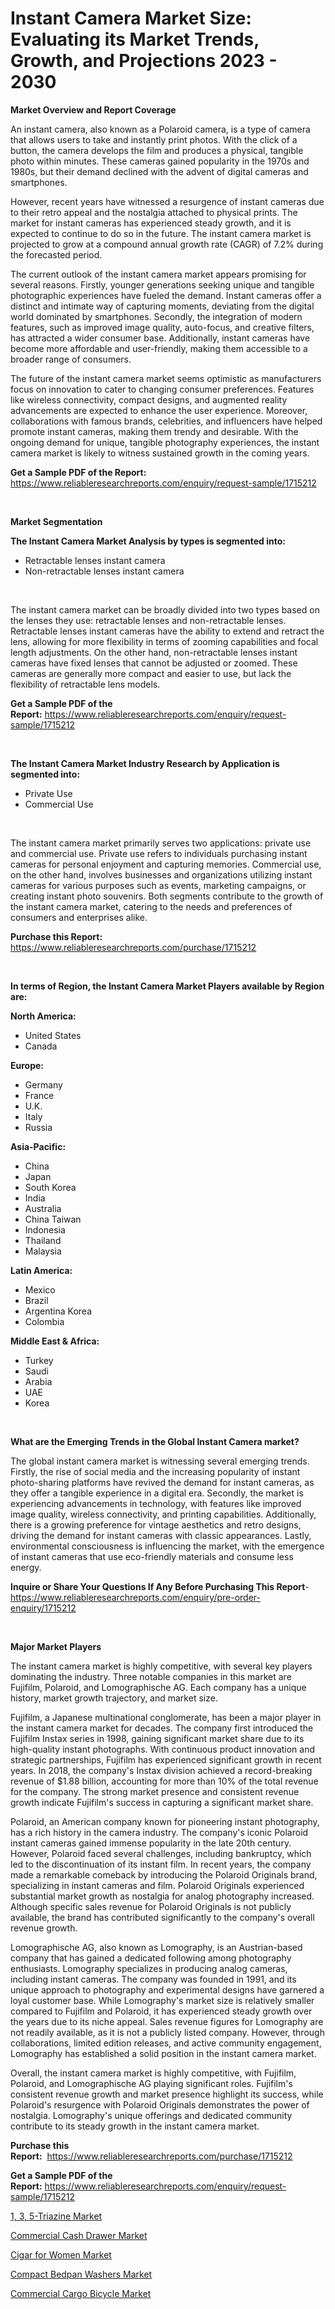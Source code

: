 <p><h1>Instant Camera Market Size: Evaluating its Market Trends, Growth, and Projections 2023 - 2030</h1></p><p><strong>Market Overview and Report Coverage</strong></p>
<p><p>An instant camera, also known as a Polaroid camera, is a type of camera that allows users to take and instantly print photos. With the click of a button, the camera develops the film and produces a physical, tangible photo within minutes. These cameras gained popularity in the 1970s and 1980s, but their demand declined with the advent of digital cameras and smartphones.</p><p>However, recent years have witnessed a resurgence of instant cameras due to their retro appeal and the nostalgia attached to physical prints. The market for instant cameras has experienced steady growth, and it is expected to continue to do so in the future. The instant camera market is projected to grow at a compound annual growth rate (CAGR) of 7.2% during the forecasted period.</p><p>The current outlook of the instant camera market appears promising for several reasons. Firstly, younger generations seeking unique and tangible photographic experiences have fueled the demand. Instant cameras offer a distinct and intimate way of capturing moments, deviating from the digital world dominated by smartphones. Secondly, the integration of modern features, such as improved image quality, auto-focus, and creative filters, has attracted a wider consumer base. Additionally, instant cameras have become more affordable and user-friendly, making them accessible to a broader range of consumers.</p><p>The future of the instant camera market seems optimistic as manufacturers focus on innovation to cater to changing consumer preferences. Features like wireless connectivity, compact designs, and augmented reality advancements are expected to enhance the user experience. Moreover, collaborations with famous brands, celebrities, and influencers have helped promote instant cameras, making them trendy and desirable. With the ongoing demand for unique, tangible photography experiences, the instant camera market is likely to witness sustained growth in the coming years.</p></p>
<p><strong>Get a Sample PDF of the Report:</strong> <a href="https://www.reliableresearchreports.com/enquiry/request-sample/1715212">https://www.reliableresearchreports.com/enquiry/request-sample/1715212</a></p>
<p>&nbsp;</p>
<p><strong>Market Segmentation</strong></p>
<p><strong>The Instant Camera Market Analysis by types is segmented into:</strong></p>
<p><ul><li>Retractable lenses instant camera</li><li>Non-retractable lenses instant camera</li></ul></p>
<p>&nbsp;</p>
<p><p>The instant camera market can be broadly divided into two types based on the lenses they use: retractable lenses and non-retractable lenses. Retractable lenses instant cameras have the ability to extend and retract the lens, allowing for more flexibility in terms of zooming capabilities and focal length adjustments. On the other hand, non-retractable lenses instant cameras have fixed lenses that cannot be adjusted or zoomed. These cameras are generally more compact and easier to use, but lack the flexibility of retractable lens models.</p></p>
<p><strong>Get a Sample PDF of the Report:</strong>&nbsp;<a href="https://www.reliableresearchreports.com/enquiry/request-sample/1715212">https://www.reliableresearchreports.com/enquiry/request-sample/1715212</a></p>
<p>&nbsp;</p>
<p><strong>The Instant Camera Market Industry Research by Application is segmented into:</strong></p>
<p><ul><li>Private Use</li><li>Commercial Use</li></ul></p>
<p>&nbsp;</p>
<p><p>The instant camera market primarily serves two applications: private use and commercial use. Private use refers to individuals purchasing instant cameras for personal enjoyment and capturing memories. Commercial use, on the other hand, involves businesses and organizations utilizing instant cameras for various purposes such as events, marketing campaigns, or creating instant photo souvenirs. Both segments contribute to the growth of the instant camera market, catering to the needs and preferences of consumers and enterprises alike.</p></p>
<p><strong>Purchase this Report:</strong>&nbsp; <a href="https://www.reliableresearchreports.com/purchase/1715212">https://www.reliableresearchreports.com/purchase/1715212</a></p>
<p>&nbsp;</p>
<p><strong>In terms of Region, the Instant Camera Market Players available by Region are:</strong></p>
<p>
    <p> <strong> North America: </strong>
        <ul>
            <li>United States</li>
            <li>Canada</li>
        </ul>
        </p> 
    <p> <strong> Europe: </strong>
        <ul>
            <li>Germany</li>
            <li>France</li>
            <li>U.K.</li>
            <li>Italy</li>
            <li>Russia</li>
        </ul>
        </p> 
    <p> <strong> Asia-Pacific: </strong>
        <ul>
            <li>China</li>
            <li>Japan</li>
            <li>South Korea</li>
            <li>India</li>
            <li>Australia</li>
            <li>China Taiwan</li>
            <li>Indonesia</li>
            <li>Thailand</li>
            <li>Malaysia</li>
        </ul>
        </p> 
    <p> <strong> Latin America: </strong>
        <ul>
            <li>Mexico</li>
            <li>Brazil</li>
            <li>Argentina Korea</li>
            <li>Colombia</li>
        </ul>
        </p> 
    <p> <strong> Middle East & Africa: </strong>
        <ul>
            <li>Turkey</li>
            <li>Saudi</li>
            <li>Arabia</li>
            <li>UAE</li>
            <li>Korea</li>
        </ul>
    </p>
    </p>
<p>&nbsp;</p>
<p><strong>What are the Emerging Trends in the Global Instant Camera market?</strong></p>
<p><p>The global instant camera market is witnessing several emerging trends. Firstly, the rise of social media and the increasing popularity of instant photo-sharing platforms have revived the demand for instant cameras, as they offer a tangible experience in a digital era. Secondly, the market is experiencing advancements in technology, with features like improved image quality, wireless connectivity, and printing capabilities. Additionally, there is a growing preference for vintage aesthetics and retro designs, driving the demand for instant cameras with classic appearances. Lastly, environmental consciousness is influencing the market, with the emergence of instant cameras that use eco-friendly materials and consume less energy.</p></p>
<p><strong>Inquire or Share Your Questions If Any Before Purchasing This Report</strong>- <a href="https://www.reliableresearchreports.com/enquiry/pre-order-enquiry/1715212">https://www.reliableresearchreports.com/enquiry/pre-order-enquiry/1715212</a></p>
<p>&nbsp;</p>
<p><strong>Major Market Players</strong></p>
<p><p>The instant camera market is highly competitive, with several key players dominating the industry. Three notable companies in this market are Fujifilm, Polaroid, and Lomographische AG. Each company has a unique history, market growth trajectory, and market size.</p><p>Fujifilm, a Japanese multinational conglomerate, has been a major player in the instant camera market for decades. The company first introduced the Fujifilm Instax series in 1998, gaining significant market share due to its high-quality instant photographs. With continuous product innovation and strategic partnerships, Fujifilm has experienced significant growth in recent years. In 2018, the company's Instax division achieved a record-breaking revenue of $1.88 billion, accounting for more than 10% of the total revenue for the company. The strong market presence and consistent revenue growth indicate Fujifilm's success in capturing a significant market share.</p><p>Polaroid, an American company known for pioneering instant photography, has a rich history in the camera industry. The company's iconic Polaroid instant cameras gained immense popularity in the late 20th century. However, Polaroid faced several challenges, including bankruptcy, which led to the discontinuation of its instant film. In recent years, the company made a remarkable comeback by introducing the Polaroid Originals brand, specializing in instant cameras and film. Polaroid Originals experienced substantial market growth as nostalgia for analog photography increased. Although specific sales revenue for Polaroid Originals is not publicly available, the brand has contributed significantly to the company's overall revenue growth.</p><p>Lomographische AG, also known as Lomography, is an Austrian-based company that has gained a dedicated following among photography enthusiasts. Lomography specializes in producing analog cameras, including instant cameras. The company was founded in 1991, and its unique approach to photography and experimental designs have garnered a loyal customer base. While Lomography's market size is relatively smaller compared to Fujifilm and Polaroid, it has experienced steady growth over the years due to its niche appeal. Sales revenue figures for Lomography are not readily available, as it is not a publicly listed company. However, through collaborations, limited edition releases, and active community engagement, Lomography has established a solid position in the instant camera market.</p><p>Overall, the instant camera market is highly competitive, with Fujifilm, Polaroid, and Lomographische AG playing significant roles. Fujifilm's consistent revenue growth and market presence highlight its success, while Polaroid's resurgence with Polaroid Originals demonstrates the power of nostalgia. Lomography's unique offerings and dedicated community contribute to its steady growth in the instant camera market.</p></p>
<p><strong>Purchase this Report:</strong>&nbsp;&nbsp;<a href="https://www.reliableresearchreports.com/purchase/1715212">https://www.reliableresearchreports.com/purchase/1715212</a></p>
<p></p>
<p><strong>Get a Sample PDF of the Report:</strong>&nbsp;<a href="https://www.reliableresearchreports.com/enquiry/request-sample/1715212">https://www.reliableresearchreports.com/enquiry/request-sample/1715212</a></p>
<p><p><a href="https://medium.com/@williambatz97/1-3-5-triazine-market-competitive-analysis-market-trends-and-forecast-to-2030-f5d06419f749">1, 3, 5-Triazine Market</a></p><p><a href="https://medium.com/@dorothypeters68/commercial-cash-drawer-market-trends-and-market-analysis-forecasted-for-period-2023-2030-6c8478981694">Commercial Cash Drawer Market</a></p><p><a href="https://medium.com/@othaleffler644/cigar-for-women-market-share-evolution-and-market-growth-trends-2023-2030-a425fcc8aa0e">Cigar for Women Market</a></p><p><a href="https://medium.com/@nettieboyle84/compact-bedpan-washers-market-competitive-analysis-market-trends-and-forecast-to-2030-bb121c07b1cd">Compact Bedpan Washers Market</a></p><p><a href="https://medium.com/@helenablick2023/commercial-cargo-bicycle-market-comprehensive-assessment-by-type-application-and-geography-378908dddc60">Commercial Cargo Bicycle Market</a></p></p>